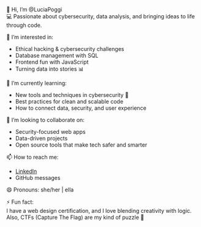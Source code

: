 👋 Hi, I’m @LuciaPoggi  
💻 Passionate about cybersecurity, data analysis, and bringing ideas to life through code.  

👀 I’m interested in:
- Ethical hacking & cybersecurity challenges  
- Database management with SQL  
- Frontend fun with JavaScript  
- Turning data into stories 📊  

🌱 I’m currently learning:  
- New tools and techniques in cybersecurity 🔐  
- Best practices for clean and scalable code  
- How to connect data, security, and user experience  

💞️ I’m looking to collaborate on:  
- Security-focused web apps  
- Data-driven projects  
- Open source tools that make tech safer and smarter  

📫 How to reach me:  
- [LinkedIn](https://www.linkedin.com/in/lucia-poggi-doga-71aa39232)  
- GitHub messages  

😄 Pronouns: she/her | ella  

⚡ Fun fact:  
I have a web design certification, and I love blending creativity with logic. Also, CTFs (Capture The Flag) are my kind of puzzle 🧩  


<!---
LuciaPoggi/LuciaPoggi is a ✨ special ✨ repository because its `README.md` (this file) appears on your GitHub profile.
You can click the Preview link to take a look at your changes.
--->
